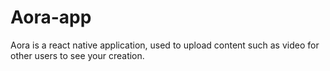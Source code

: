 # Aora-app
Aora is a react native application, used to upload content such as video for other users to see your creation.
